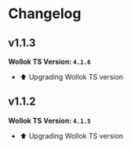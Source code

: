 
# Changelog

## v1.1.3

**Wollok TS Version: `4.1.6`**
- ⬆️ Upgrading Wollok TS version

## v1.1.2

**Wollok TS Version: `4.1.5`**
- ⬆️ Upgrading Wollok TS version

